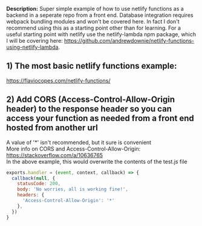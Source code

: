 **Description:** Super simple example of how to use netlify functions as a backend in a seperate repo from a front end. Database integration requires webpack bundling modules and won't be covered here. In fact I don't recommend using this as a starting point other than for learning. For a useful starting point with netlify use the netlify-lambda npm package, which I will be covering here: https://github.com/andrewdownie/netlify-functions-using-netlify-lambda.

## 1) The most basic netlify functions example:
https://flaviocopes.com/netlify-functions/

## 2) Add CORS (Access-Control-Allow-Origin header) to the response header so you can access your function as needed from a front end hosted from another url
A value of '&ast;' isn't recommended, but it sure is convenient  
More info on CORS and Access-Control-Allow-Origin: https://stackoverflow.com/a/10636765  
In the above example, this would overwrite the contents of the test.js file

```javascript
exports.handler = (event, context, callback) => {
  callback(null, {
    statusCode: 200,
    body: 'No worries, all is working fine!',
    headers: {
      'Access-Control-Allow-Origin': '*'
    },
  })
}
```
